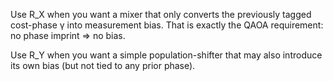 Use R_X when you want a mixer that only converts the previously tagged cost-phase γ into measurement bias. That is exactly the QAOA requirement: no phase imprint ⇒ no bias.

Use R_Y when you want a simple population-shifter that may also introduce its own bias (but not tied to any prior phase).
